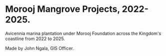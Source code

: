 # Morooj Mangrove Projects, 2022-2025.

Avicennia marina plantation under Morooj Foundation across the Kingdom's coastline from 2022 to 2025.

Made by John Ngala, GIS Officer.
